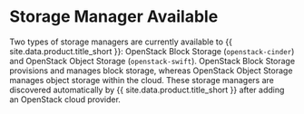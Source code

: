 # Storage Manager Available

Two types of storage managers are currently available to {{ site.data.product.title_short }}:
OpenStack Block Storage (`openstack-cinder`) and OpenStack Object Storage (`openstack-swift`).
OpenStack Block Storage provisions and manages block storage, whereas OpenStack Object Storage
manages object storage within the cloud. These storage managers are discovered automatically
by {{ site.data.product.title_short }} after adding an OpenStack cloud provider.

